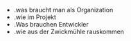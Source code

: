- .was braucht man als Organization
- .wie im Projekt 
- .Was brauchen Entwickler
- .wie aus der Zwickmühle rauskommen
